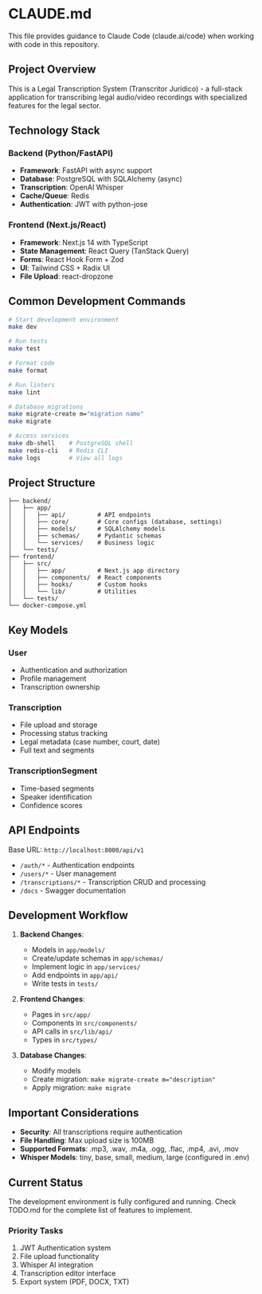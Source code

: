 # CLAUDE.md

This file provides guidance to Claude Code (claude.ai/code) when working with code in this repository.

## Project Overview

This is a Legal Transcription System (Transcritor Jurídico) - a full-stack application for transcribing legal audio/video recordings with specialized features for the legal sector.

## Technology Stack

### Backend (Python/FastAPI)
- **Framework**: FastAPI with async support
- **Database**: PostgreSQL with SQLAlchemy (async)
- **Transcription**: OpenAI Whisper
- **Cache/Queue**: Redis
- **Authentication**: JWT with python-jose

### Frontend (Next.js/React)
- **Framework**: Next.js 14 with TypeScript
- **State Management**: React Query (TanStack Query)
- **Forms**: React Hook Form + Zod
- **UI**: Tailwind CSS + Radix UI
- **File Upload**: react-dropzone

## Common Development Commands

```bash
# Start development environment
make dev

# Run tests
make test

# Format code
make format

# Run linters
make lint

# Database migrations
make migrate-create m="migration name"
make migrate

# Access services
make db-shell    # PostgreSQL shell
make redis-cli   # Redis CLI
make logs        # View all logs
```

## Project Structure

```
├── backend/
│   ├── app/
│   │   ├── api/         # API endpoints
│   │   ├── core/        # Core configs (database, settings)
│   │   ├── models/      # SQLAlchemy models
│   │   ├── schemas/     # Pydantic schemas
│   │   └── services/    # Business logic
│   └── tests/
├── frontend/
│   ├── src/
│   │   ├── app/         # Next.js app directory
│   │   ├── components/  # React components
│   │   ├── hooks/       # Custom hooks
│   │   └── lib/         # Utilities
│   └── tests/
└── docker-compose.yml
```

## Key Models

### User
- Authentication and authorization
- Profile management
- Transcription ownership

### Transcription
- File upload and storage
- Processing status tracking
- Legal metadata (case number, court, date)
- Full text and segments

### TranscriptionSegment
- Time-based segments
- Speaker identification
- Confidence scores

## API Endpoints

Base URL: `http://localhost:8000/api/v1`

- `/auth/*` - Authentication endpoints
- `/users/*` - User management
- `/transcriptions/*` - Transcription CRUD and processing
- `/docs` - Swagger documentation

## Development Workflow

1. **Backend Changes**:
   - Models in `app/models/`
   - Create/update schemas in `app/schemas/`
   - Implement logic in `app/services/`
   - Add endpoints in `app/api/`
   - Write tests in `tests/`

2. **Frontend Changes**:
   - Pages in `src/app/`
   - Components in `src/components/`
   - API calls in `src/lib/api/`
   - Types in `src/types/`

3. **Database Changes**:
   - Modify models
   - Create migration: `make migrate-create m="description"`
   - Apply migration: `make migrate`

## Important Considerations

- **Security**: All transcriptions require authentication
- **File Handling**: Max upload size is 100MB
- **Supported Formats**: .mp3, .wav, .m4a, .ogg, .flac, .mp4, .avi, .mov
- **Whisper Models**: tiny, base, small, medium, large (configured in .env)

## Current Status

The development environment is fully configured and running. Check TODO.md for the complete list of features to implement.

### Priority Tasks
1. JWT Authentication system
2. File upload functionality
3. Whisper AI integration
4. Transcription editor interface
5. Export system (PDF, DOCX, TXT)